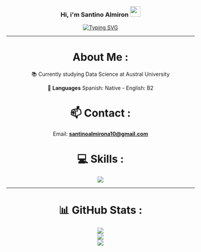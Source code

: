 <h3 align="center">
  Hi, i'm Santino Almiron
  <img src="https://media.giphy.com/media/hvRJCLFzcasrR4ia7z/giphy.gif" width="28">
</h3>

<p align="center">
  <a href="https://github.com/santialmironn/santialmironn"> <img  src="https://readme-typing-svg.herokuapp.com?font=Fira+Code&pause=1000&width=435&lines=&nbsp;&nbsp;&nbsp;&nbsp;&nbsp;&nbsp;&nbsp;Welcome+to+my+GitHub!" alt="Typing SVG"> </a>
</p>

---

<div align="center">
  
# About Me :
📚 Currently studying Data Science at Austral University

💬 **Languages** Spanish: Native - English: B2

# 📫 Contact : 
Email: **santinoalmirona10@gmail.com**


# 💻 Skills :
<a href="https://skillicons.dev">
    <img src="https://skillicons.dev/icons?i=py,r&perline=12" />
  </a>


---


# 📊 GitHub Stats :
![](https://github-readme-stats.vercel.app/api?username=santialmironn&theme=dark&hide_border=false&include_all_commits=false&count_private=false)<br/>
![](https://github-readme-streak-stats.herokuapp.com/?user=santialmironn&theme=dark&hide_border=false)<br/>
![](https://github-readme-stats.vercel.app/api/top-langs/?username=santialmironn&theme=dark&hide_border=false&include_all_commits=false&count_private=false&layout=compact)

</div>
